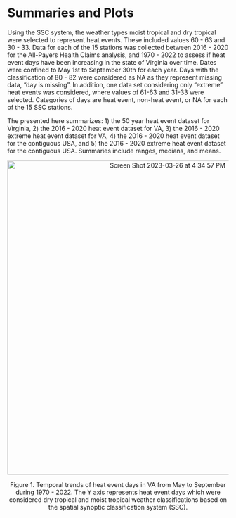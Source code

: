 # Summaries and Plots

Using the SSC system, the weather types moist tropical and dry tropical were selected to represent heat events. These included values 60 - 63 and 30 - 33. Data for each of the 15 stations was collected between 2016 - 2020 for the All-Payers Health Claims analysis, and 1970 - 2022 to assess if heat event days have been increasing in the state of Virginia over time. Dates were confined to May 1st to September 30th for each year. Days with the classification of 80 - 82 were considered as NA as they represent missing data, “day is missing”. In addition, one data set considering only “extreme” heat events was considered, where values of 61-63 and 31-33 were selected. Categories of days are heat event, non-heat event, or NA for each of the 15 SSC stations.  

The presented here summarizes: 1) the 50 year heat event dataset for Virginia, 2) the 2016 - 2020 heat event dataset for VA, 3) the 2016 - 2020 extreme heat event dataset for VA, 4) the 2016 - 2020 heat event dataset for the contiguous USA, and 5) the 2016 - 2020 extreme heat event dataset for the contiguous USA. Summaries include ranges, medians, and means. 

<p align="center">
<img width="714" alt="Screen Shot 2023-03-26 at 4 34 57 PM" src="https://user-images.githubusercontent.com/121312601/227803158-00bad539-f601-4153-88f2-3df23ffb7d6a.png">
</p>
<p align="center">
Figure 1. Temporal trends of heat event days in VA from May to September during 1970 - 2022. The Y axis represents heat event days which were considered dry tropical and moist tropical weather classifications based on the spatial synoptic classification system (SSC). 
</p>


